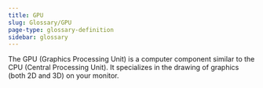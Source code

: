 ```yaml
---
title: GPU
slug: Glossary/GPU
page-type: glossary-definition
sidebar: glossary
---
```


The GPU (Graphics Processing Unit) is a computer component similar to the CPU (Central Processing Unit). It specializes in the drawing of graphics (both 2D and 3D) on your monitor.
